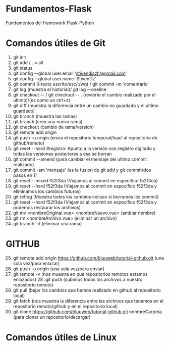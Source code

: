 # Fundamentos-Flask
Fundamentos del framework Flask-Python

# Comandos útiles de Git

1. git init
2. git add <filename> / . = all
3. git status
4. git config --global user.email 'stivendiazh@gmail.com'
5. git config --global user.name 'StivenDz'
6. git commit (i-texto escrito/esc/:/wq) / git commit -m 'comentario'
7. git log (muestra el historial)/ git log --oneline
8. git checkout -- <filaname> / git checkout -- . (revierte el cambio realizado por el ultimo)/(es como un ctrl+z)
9. git diff <filename> (muestra la diferencia entre un cambio no guardado y el ultimo guardado)
10. git branch (muestra las ramas)
11. git branch <newbranchname> (crea una nueva rama)
12. git checkout <branchname> (cambio de rama/version)
13. git remote add origin <url>
14. git push -u origin <branchname> (envia el repositorio temporal/loacl al repositorio de github/remoto)
15. git reset --hard #registro: Apunto a la versión con registro digitado y todas las versiones posteriores a esa se borran
16. git commit --amend (para cambiar el mensaje del ultimo commit realizado)
17. git commit -am 'mensaje' (es la fusion de git add y git commit/dos pasos en 1)
18. git reset --mixed f52f3da (Viajamos al commit en específico f52f3da)
19. git reset --hard f52f3da (Viajamos al commit en específico f52f3da y eliminamos los cambios futuros)
20. git reflog (Muestra todos los cambios incluso si borramos los commit)
21. git reset --hard f52f3da (Viajamos al commit en específico f52f3da y podemos restaurar los archivos)
22. git mv <nombreOriginal.vue> <nombreNuevo.vue> (ambiar nombre)
23. git rm <nombreArchivo.vue> (eliminar un archivo)
24. git branch -d <nombreRama> (eliminar una rama)

# GITHUB 
  
25. git remote add origin https://github.com/bluuweb/tutorial-github.git (una sola vez/para enlazar)
26. git push -u origin <master>  (una sola vez/para enviar)
27. git remote -v (nos muestra en que repositorios remotos estamos enlazados)
28 .git push (subimos todos los archivos a nuestro repositorio remoto)
29. git pull (bajar los cambios que hemos realizado en github al repositorio local)
30. git fetch (nos muestra la diferencia entre las archivos que tenemos en el repositorio remoto/github y en el repositorio local)
31. git clone https://github.com/bluuweb/tutorial-github.git nombreCarpeta (para clonar un repositorio/decargar)
  
# Comandos útiles de Linux
  

  
  
  
